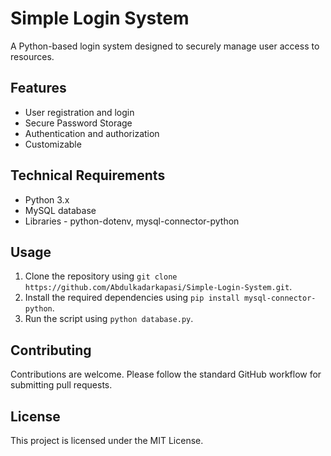 # Simple Login System
A Python-based login system designed to securely manage user access to resources.

## Features
- User registration and login
- Secure Password Storage
- Authentication and authorization
- Customizable

## Technical Requirements
- Python 3.x
- MySQL database
- Libraries - python-dotenv, mysql-connector-python

## Usage
1. Clone the repository using `git clone https://github.com/Abdulkadarkapasi/Simple-Login-System.git`.
2. Install the required dependencies using `pip install mysql-connector-python`.
3. Run the script using `python database.py`.

## Contributing
Contributions are welcome. Please follow the standard GitHub workflow for submitting pull requests.

## License
This project is licensed under the MIT License.
